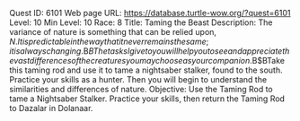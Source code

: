 Quest ID: 6101
Web page URL: https://database.turtle-wow.org/?quest=6101
Level: 10
Min Level: 10
Race: 8
Title: Taming the Beast
Description: The variance of nature is something that can be relied upon, $N. It is predictable in the way that it never remains the same; it is always changing.$B$BThe tasks I give to you will help you to see and appreciate the vast differences of the creatures you may choose as your companion.$B$BTake this taming rod and use it to tame a nightsaber stalker, found to the south. Practice your skills as a hunter. Then you will begin to understand the similarities and differences of nature.
Objective: Use the Taming Rod to tame a Nightsaber Stalker. Practice your skills, then return the Taming Rod to Dazalar in Dolanaar.
